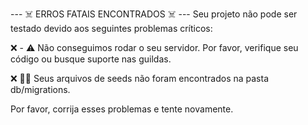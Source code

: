 
--- ☠️ ERROS FATAIS ENCONTRADOS ☠️ ---
Seu projeto não pode ser testado devido aos seguintes problemas críticos:

❌ - ⚠️ Não conseguimos rodar o seu servidor. Por favor, verifique seu código ou busque suporte nas guildas.

❌ 👨‍💻 Seus arquivos de seeds não foram encontrados na pasta db/migrations.


Por favor, corrija esses problemas e tente novamente.